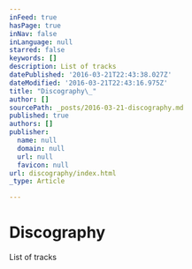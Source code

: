 ```yaml
---
inFeed: true
hasPage: true
inNav: false
inLanguage: null
starred: false
keywords: []
description: List of tracks
datePublished: '2016-03-21T22:43:38.027Z'
dateModified: '2016-03-21T22:43:16.975Z'
title: "Discography\_"
author: []
sourcePath: _posts/2016-03-21-discography.md
published: true
authors: []
publisher:
  name: null
  domain: null
  url: null
  favicon: null
url: discography/index.html
_type: Article

---
```

# Discography 

List of tracks